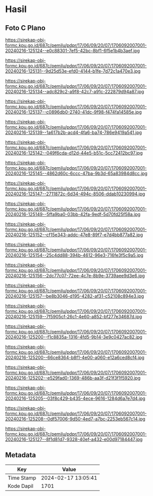 # Hasil

## Foto C Plano

https://sirekap-obj-formc.kpu.go.id/687c/pemilu/pdpr/17/06/09/20/07/1706092007001-20240216-125124--e0c88301-7ef5-42bc-8bf1-6f5e1b4b3aef.jpg

https://sirekap-obj-formc.kpu.go.id/687c/pemilu/pdpr/17/06/09/20/07/1706092007001-20240216-125131--9d25d53e-efd0-4144-b1fe-7d72c1a470e3.jpg

https://sirekap-obj-formc.kpu.go.id/687c/pemilu/pdpr/17/06/09/20/07/1706092007001-20240216-125134--adc829c2-a9f8-42c7-a91c-222879d94a87.jpg

https://sirekap-obj-formc.kpu.go.id/687c/pemilu/pdpr/17/06/09/20/07/1706092007001-20240216-125137--c0896db0-2740-41dc-9f98-f474fa14585e.jpg

https://sirekap-obj-formc.kpu.go.id/687c/pemilu/pdpr/17/06/09/20/07/1706092007001-20240216-125139--1a617b2b-acd4-4fa6-ba74-786e9419a541.jpg

https://sirekap-obj-formc.kpu.go.id/687c/pemilu/pdpr/17/06/09/20/07/1706092007001-20240216-125142--049f6cda-d12d-44e5-b51c-5cc72412bc97.jpg

https://sirekap-obj-formc.kpu.go.id/687c/pemilu/pdpr/17/06/09/20/07/1706092007001-20240216-125145--4862d60c-6ccc-47ba-9b3d-65a83984d8cc.jpg

https://sirekap-obj-formc.kpu.go.id/687c/pemilu/pdpr/17/06/09/20/07/1706092007001-20240216-125147--2711872c-6d34-494c-8506-ddab10230994.jpg

https://sirekap-obj-formc.kpu.go.id/687c/pemilu/pdpr/17/06/09/20/07/1706092007001-20240216-125149--5ffa9ba0-03bb-42fa-9edf-5d70fd25f58a.jpg

https://sirekap-obj-formc.kpu.go.id/687c/pemilu/pdpr/17/06/09/20/07/1706092007001-20240216-125152--cf15e343-addc-47e8-89f7-e7d4bb877a82.jpg

https://sirekap-obj-formc.kpu.go.id/687c/pemilu/pdpr/17/06/09/20/07/1706092007001-20240216-125154--25c4dd88-394b-4612-96e3-716fe3f5c9a5.jpg

https://sirekap-obj-formc.kpu.go.id/687c/pemilu/pdpr/17/06/09/20/07/1706092007001-20240216-125156--2dc77c07-72ee-4c7e-8b9e-3739aee9d3e6.jpg

https://sirekap-obj-formc.kpu.go.id/687c/pemilu/pdpr/17/06/09/20/07/1706092007001-20240216-125157--be8b3046-d195-4282-af31-c52108c894e3.jpg

https://sirekap-obj-formc.kpu.go.id/687c/pemilu/pdpr/17/06/09/20/07/1706092007001-20240216-125159--7f5905cf-26c1-4e60-a852-bf277e34687d.jpg

https://sirekap-obj-formc.kpu.go.id/687c/pemilu/pdpr/17/06/09/20/07/1706092007001-20240216-125200--f1c8835a-1316-4fd5-9b14-3e9c0427ac82.jpg

https://sirekap-obj-formc.kpu.go.id/687c/pemilu/pdpr/17/06/09/20/07/1706092007001-20240216-125200--66ce8364-b8f1-4e00-a060-e12a6ced8cf4.jpg

https://sirekap-obj-formc.kpu.go.id/687c/pemilu/pdpr/17/06/09/20/07/1706092007001-20240216-125202--e529fad0-1369-486b-aa3f-d21f3f1f5920.jpg

https://sirekap-obj-formc.kpu.go.id/687c/pemilu/pdpr/17/06/09/20/07/1706092007001-20240216-125205--03f8c429-b435-4ece-9616-1284d6a7e7d4.jpg

https://sirekap-obj-formc.kpu.go.id/687c/pemilu/pdpr/17/06/09/20/07/1706092007001-20240216-125208--0df57006-9d50-4ed7-a7bc-2253eb567c14.jpg

https://sirekap-obj-formc.kpu.go.id/687c/pemilu/pdpr/17/06/09/20/07/1706092007001-20240216-125127--8f1d81d7-9328-40ef-a432-e00d97184447.jpg


## Metadata

| Key        | Value               |
| ---------- | ------------------- |
| Time Stamp | 2024-02-17 13:05:41 |
| Kode Dapil | 1701                |



